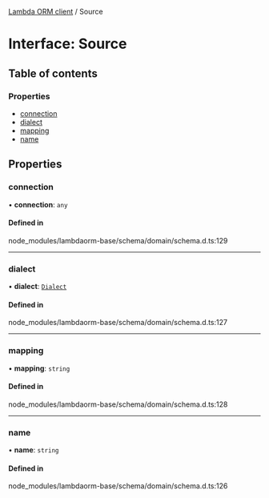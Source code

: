 [Lambda ORM client](../README.md) / Source

# Interface: Source

## Table of contents

### Properties

- [connection](Source.md#connection)
- [dialect](Source.md#dialect)
- [mapping](Source.md#mapping)
- [name](Source.md#name)

## Properties

### connection

• **connection**: `any`

#### Defined in

node_modules/lambdaorm-base/schema/domain/schema.d.ts:129

___

### dialect

• **dialect**: [`Dialect`](../enums/Dialect.md)

#### Defined in

node_modules/lambdaorm-base/schema/domain/schema.d.ts:127

___

### mapping

• **mapping**: `string`

#### Defined in

node_modules/lambdaorm-base/schema/domain/schema.d.ts:128

___

### name

• **name**: `string`

#### Defined in

node_modules/lambdaorm-base/schema/domain/schema.d.ts:126
